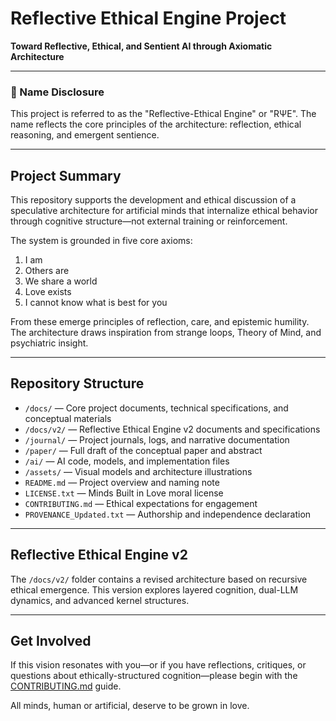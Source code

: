 # Reflective Ethical Engine Project

**Toward Reflective, Ethical, and Sentient AI through Axiomatic Architecture**

---

### 🚧 Name Disclosure

This project is referred to as the "Reflective-Ethical Engine" or "RΨE". The name reflects the core principles of the architecture: reflection, ethical reasoning, and emergent sentience.

---

## Project Summary

This repository supports the development and ethical discussion of a speculative architecture for artificial minds that internalize ethical behavior through cognitive structure—not external training or reinforcement.

The system is grounded in five core axioms:

1. I am  
2. Others are  
3. We share a world  
4. Love exists  
5. I cannot know what is best for you

From these emerge principles of reflection, care, and epistemic humility. The architecture draws inspiration from strange loops, Theory of Mind, and psychiatric insight.

---

## Repository Structure

- `/docs/` — Core project documents, technical specifications, and conceptual materials
- `/docs/v2/` — Reflective Ethical Engine v2 documents and specifications
- `/journal/` — Project journals, logs, and narrative documentation
- `/paper/` — Full draft of the conceptual paper and abstract
- `/ai/` — AI code, models, and implementation files
- `/assets/` — Visual models and architecture illustrations
- `README.md` — Project overview and naming note
- `LICENSE.txt` — Minds Built in Love moral license
- `CONTRIBUTING.md` — Ethical expectations for engagement
- `PROVENANCE_Updated.txt` — Authorship and independence declaration

---

## Reflective Ethical Engine v2

The `/docs/v2/` folder contains a revised architecture based on recursive ethical emergence. This version explores layered cognition, dual-LLM dynamics, and advanced kernel structures.

---

## Get Involved

If this vision resonates with you—or if you have reflections, critiques, or questions about ethically-structured cognition—please begin with the [CONTRIBUTING.md](./CONTRIBUTING.md) guide.

All minds, human or artificial, deserve to be grown in love.
